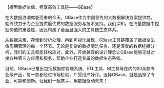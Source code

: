 【探索数据价值，畅享高效工具链——GBase】

在大数据浪潮席卷而来的今天，GBase作为中国领先的大数据解决方案提供商，始终致力于为企业提供最优质的数据服务与技术支持。我们深知，在海量数据中挖掘价值的重要性，因此构建了全面且强大的工具链生态体系。

从数据采集、存储到分析处理，再到可视化展现，GBase工具链覆盖了数据全生命周期管理的每一个环节。无论是复杂的数据清洗任务，还是深度的数据挖掘分析，我们的工具都能轻松应对。此外，开放兼容的设计理念让GBase能够无缝对接各种第三方应用和服务，帮助企业打造专属的数据生态系统。

目前，GBase已推出包括数据库管理系统、ETL工具、BI工具等在内的20余款专业级产品，每一款都经过市场检验，广受用户好评。选择GBase，就是选择了专业、可靠和创新。让我们一起携手，用数据驱动未来！